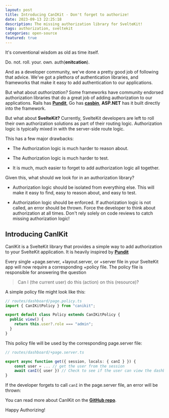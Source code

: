 ```yaml
---
layout: post
title: Introducing CanIKit - Don't forget to authorize!
date: 2023-09-13 22:25:18
description: The missing authorization library for SvelteKit!
tags: authorization, sveltekit
categories: open-source
featured: true
---
```


It's conventional wisdom as old as time itself.

Do. not. roll. your. own. auth(__enitcation__).

And as a developer community, we've done a pretty good job of following that advice. We've got a plethora of authentication libraries, and frameworks that make it easy to add authentication to our applications.

But what about _authorization?_ Some frameworks have community endorsed authorization libraries that do a great job of adding authorization to our applications. Rails has __[Pundit](https://github.com/varvet/pundit)__, Go has __[casbin](https://github.com/casbin/casbin)__, __ASP.NET__ has it built directly into the framework.

But what about __SvelteKit?__ Currently, SvelteKit developers are left to roll their own authorization solutions as part of their routing logic. Authorization logic is typically mixed in with the server-side route logic.

This has a few major drawbacks:

* The Authorization logic is much harder to reason about.

* The Authorization logic is much harder to test.

* It is much, much easier to forget to add authorization logic all together.

Given this, what should we look for in an authorization library?

* Authorization logic should be isolated from everything else. This will make it easy to find, easy to reason about, and easy to test.

* Authorization logic should be enforced. If authorization logic is not called, an error should be thrown. Force the developer to think about authorization at all times. Don't rely solely on code reviews to catch missing authorization logic!


## Introducing CanIKit

CanIKit is a SvelteKit library that provides a simple way to add authorization to your SvelteKit application. It is heavily inspired by __[Pundit](https://github.com/varvet/pundit)__ 

Every single +page.server, +layout.server, or +server file in your SvelteKit app will now require a corresponding +policy file. The policy file is responsible for answering the question

> Can I (the current user) do this (action) on this (resource)?

A simple policy file might look like this:

```typescript
// routes/dashboard/page.policy.ts
import { CanIKitPolicy } from "canikit";

export default class Policy extends CanIKitPolicy {
  public view() {
    return this.user?.role === "admin";
  }
}
```

This policy file will be used by the corresponding page.server file:

```typescript
// routes/dashboard/+page.server.ts

export async function get({ session, locals: { canI } }) {
    const user = ... // get the user from the session
    await canI({ user }) // Check to see if the user can view the dashboard
}
```

If the developer forgets to call `canI` in the page.server file, an error will be thrown:

You can read more about CanIKit on the __[GitHub repo](https://github.com/tombroomfield/CanIKit)__.


Happy Authorizing!
